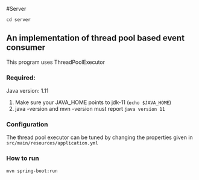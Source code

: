 #Server

`cd server`

## An implementation of thread pool based event consumer
This program uses ThreadPoolExecutor

### Required: 
Java version: 1.11
1. Make sure your JAVA_HOME points to jdk-11 (`echo $JAVA_HOME`)
2. java -version and mvn -version must report `java version 11`

### Configuration
The thread pool executor can be tuned by changing the properties given in
`src/main/resources/application.yml`

### How to run

`mvn spring-boot:run`


